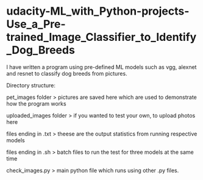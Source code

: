 # udacity-ML_with_Python-projects-Use_a_Pre-trained_Image_Classifier_to_Identify_Dog_Breeds

I have written a program using pre-defined ML models such as vgg, alexnet and resnet to classify dog breeds from pictures.

Directory structure:

pet_images folder > pictures are saved here which are used to demonstrate how the program works

uploaded_images folder > if you wanted to test your own, to upload photos here

files ending in .txt > theese are the output statistics from running respective models

files ending in .sh > batch files to run the test for three models at the same time

check_images.py > main python file which runs using other .py files.
